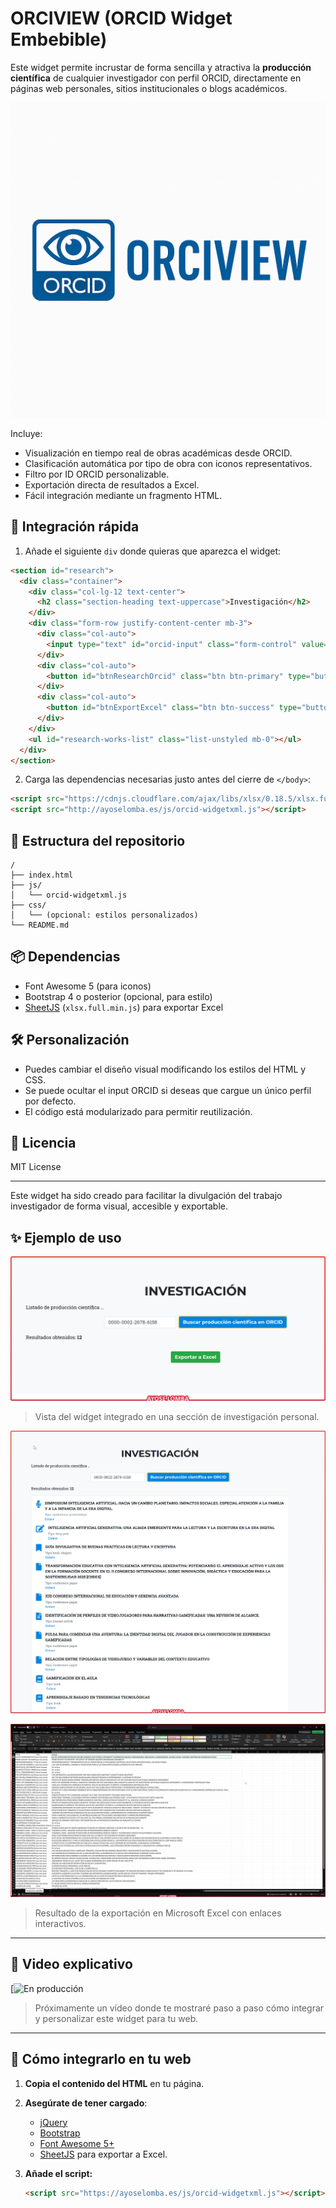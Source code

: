 # ORCIVIEW (ORCID Widget Embebible)
Este widget permite incrustar de forma sencilla y atractiva la **producción científica** de cualquier investigador con perfil ORCID, directamente en páginas web personales, sitios institucionales o blogs académicos.

![Logo](img/Logo.png)

Incluye:
- Visualización en tiempo real de obras académicas desde ORCID.
- Clasificación automática por tipo de obra con iconos representativos.
- Filtro por ID ORCID personalizable.
- Exportación directa de resultados a Excel.
- Fácil integración mediante un fragmento HTML.

## 🚀 Integración rápida

1. Añade el siguiente `div` donde quieras que aparezca el widget:

```html
<section id="research">
  <div class="container">
    <div class="col-lg-12 text-center">
      <h2 class="section-heading text-uppercase">Investigación</h2>
    </div>
    <div class="form-row justify-content-center mb-3">
      <div class="col-auto">
        <input type="text" id="orcid-input" class="form-control" value="0000-0002-2678-6158" placeholder="Introduce tu ORCID">
      </div>
      <div class="col-auto">
        <button id="btnResearchOrcid" class="btn btn-primary" type="button">Buscar producción científica</button>
      </div>
      <div class="col-auto">
        <button id="btnExportExcel" class="btn btn-success" type="button" disabled>Exportar a Excel</button>
      </div>
    </div>
    <ul id="research-works-list" class="list-unstyled mb-0"></ul>
  </div>
</section>
```

2. Carga las dependencias necesarias justo antes del cierre de `</body>`:

```html
<script src="https://cdnjs.cloudflare.com/ajax/libs/xlsx/0.18.5/xlsx.full.min.js"></script>
<script src="http://ayoselomba.es/js/orcid-widgetxml.js"></script>
```

## 📁 Estructura del repositorio

```
/
├── index.html
├── js/
│   └── orcid-widgetxml.js
├── css/
│   └── (opcional: estilos personalizados)
└── README.md
```

## 📦 Dependencias

- Font Awesome 5 (para iconos)
- Bootstrap 4 o posterior (opcional, para estilo)
- [SheetJS](https://github.com/SheetJS/sheetjs) (`xlsx.full.min.js`) para exportar Excel

## 🛠️ Personalización

- Puedes cambiar el diseño visual modificando los estilos del HTML y CSS.
- Se puede ocultar el input ORCID si deseas que cargue un único perfil por defecto.
- El código está modularizado para permitir reutilización.

## 📃 Licencia

MIT License

---

Este widget ha sido creado para facilitar la divulgación del trabajo investigador de forma visual, accesible y exportable.


## ✨ Ejemplo de uso

![Captura del widget mostrando resultados](img/captura01.png)

> Vista del widget integrado en una sección de investigación personal.

![Captura del widget mostrando resultados](img/captura02.png)


![Exportación a Excel funcionando](img/exportacionExcel.png)
> Resultado de la exportación en Microsoft Excel con enlaces interactivos.

---

## 🎥 Video explicativo

[![En producción]()

> Próximamente un vídeo donde te mostraré paso a paso cómo integrar y personalizar este widget para tu web.

---

## 🚀 Cómo integrarlo en tu web

1. **Copia el contenido del HTML** en tu página.
2. **Asegúrate de tener cargado**:
   - [jQuery](https://jquery.com/)
   - [Bootstrap](https://getbootstrap.com/)
   - [Font Awesome 5+](https://fontawesome.com/)
   - [SheetJS](https://cdnjs.com/libraries/xlsx) para exportar a Excel.

3. **Añade el script:**
   ```html   
   <script src="https://ayoselomba.es/js/orcid-widgetxml.js"></script>

